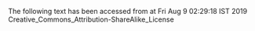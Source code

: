The following text has been accessed from at Fri Aug 9 02:29:18 IST 2019
Creative_Commons_Attribution-ShareAlike_License
